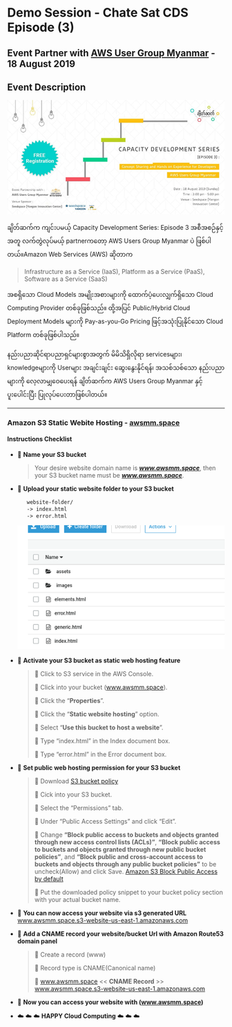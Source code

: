 Demo Session - Chate Sat CDS Episode (3)
==================

Event Partner with [AWS User Group Myanmar](https://www.facebook.com/awsugmm/) - 18 August 2019
---   

Event Description
---
![event image](event.jpg)

ချိတ်ဆက်က ကျင်းပမယ့် Capacity Development Series: Episode 3 အစီအစဉ်နှင့် အတူ လက်တွဲလုပ်မယ့် partnerကတော့ AWS Users Group Myanmar ပဲ ဖြစ်ပါတယ်။Amazon Web Services (AWS) ဆိုတာက

> Infrastructure as a Service (IaaS), 
> Platform as a Service (PaaS), 
> Software as a Service (SaaS)

အစရှိသော Cloud Models အမျိုးအစားများကို ထောက်ပံ့ပေးလျှက်ရှိသော Cloud Computing Provider တစ်ခုဖြစ်သည်။ ထို့အပြင် Public/Hybrid Cloud Deployment Models များကို Pay-as-you-Go Pricing ဖြင့်အသုံးပြုနိုင်သော Cloud Platform တစ်ခုဖြစ်ပါသည်။

နည်းပညာဆိုင်ရာပညာရှင်များစွာအတွက် မိမိသိရှိလိုရာ servicesများ၊ knowledgeများကို Userများ အချင်းချင်း ဆွေးနွေးနိုင်ရန်၊ အသစ်သစ်သော နည်းပညာများကို လေ့လာမျှဝေပေးရန် ချိတ်ဆက်က AWS Users Group Myanmar နှင့် ပူးပေါင်းပြီး ပြုလုပ်ပေးတာဖြစ်ပါတယ်။

---
### **Amazon S3 Static Webite Hosting - [awsmm.space]()**

#### Instructions Checklist
* :green_book: **Name your S3 bucket**
    > Your desire website domain name is ***www.awsmm.space***, then your S3 bucket name must be ***www.awsmm.space***.
* :green_book: **Upload your static website folder to your S3 bucket**
    ```
       website-folder/  
       -> index.html 
       -> error.html
    ```
    ![S3 image](S3.png)

* :green_book: **Activate your S3 bucket as static web hosting feature**
    > :rocket: Click to S3 service in the AWS Console.
    >
    > :rocket: Click into your bucket (www.awsmm.space). 
    >
    > :rocket: Click the “**Properties**”.    
    >
    > :rocket: Click the “**Static website hosting**” option.
    >
    > :rocket: Select “**Use this bucket to host a website**”.
    >
    > :rocket: Type “index.html” in the Index document box.
    >
    > :rocket: Type “error.html” in the Error document box.

* :green_book: **Set public web hosting permission for your S3 bucket**
    > :rocket: Download [S3 bucket policy](https://bit.ly/2MbbW2A)  
    > 
    > :rocket: Cick into your S3 bucket.
    >
    > :rocket: Select the “Permissions” tab.
    >
    > :rocket: Under “Public Access Settings” and click “Edit”.
    >
    > :rocket: Change **“Block public access to buckets and objects granted through new access control lists (ACLs)”**, **“Block public access to buckets and objects granted through new public bucket policies”**, and **“Block public and cross-account access to buckets and objects through any public bucket policies”** to be uncheck(Allow) and click Save.
    [Amazon S3 Block Public Access by default](https://amzn.to/2ze4xHL)
     >
    > :rocket: Put the downloaded policy snippet to your bucket policy section with your actual bucket name.

* :green_book: **You can now access your website via s3 generated URL** </br>www.awsmm.space.s3-website-us-east-1.amazonaws.com

* :green_book: **Add a CNAME record your website/bucket Url with Amazon Route53 domain panel**
    > :rocket: Create a record (www)
    >
    > :rocket: Record type is CNAME(Canonical name)
    > 
    > :rocket: www.awsmm.space << **CNAME Record** >> www.awsmm.space.s3-website-us-east-1.amazonaws.com

* :green_book: **Now you can access your website with (www.awsmm.space)**

* :cloud: :cloud: :cloud: **HAPPY Cloud Computing** :cloud: :cloud: :cloud:


